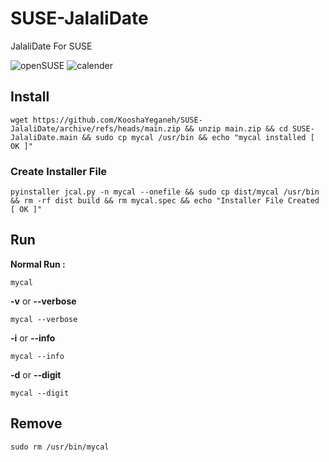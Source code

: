 # SUSE-JalaliDate
JalaliDate For SUSE 


![openSUSE](https://upload.wikimedia.org/wikipedia/commons/thumb/d/d0/OpenSUSE_Logo.svg/400px-OpenSUSE_Logo.svg.png?20210522053639)
![calender](https://upload.wikimedia.org/wikipedia/commons/thumb/1/1c/Calender-dynamic-gradient.png/640px-Calender-dynamic-gradient.png)

## Install

```
wget https://github.com/KooshaYeganeh/SUSE-JalaliDate/archive/refs/heads/main.zip && unzip main.zip && cd SUSE-JalaliDate.main && sudo cp mycal /usr/bin && echo "mycal installed [ OK ]"
```

### Create Installer File

```
pyinstaller jcal.py -n mycal --onefile && sudo cp dist/mycal /usr/bin && rm -rf dist build && rm mycal.spec && echo "Installer File Created [ OK ]"
```


## Run


**Normal Run :**

```
mycal
```

**-v** or **--verbose**

```
mycal --verbose
```

**-i** or **--info**

```
mycal --info
```

**-d** or **--digit**

```
mycal --digit
```


## Remove 

```
sudo rm /usr/bin/mycal
```
